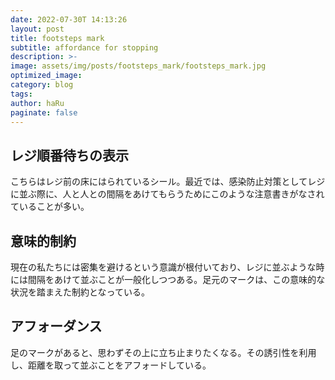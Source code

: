 ```yaml
---
date: 2022-07-30T 14:13:26
layout: post
title: footsteps mark
subtitle: affordance for stopping
description: >-
image: assets/img/posts/footsteps_mark/footsteps_mark.jpg
optimized_image: 
category: blog
tags: 
author: haRu
paginate: false
---
```


## レジ順番待ちの表示

こちらはレジ前の床にはられているシール。最近では、感染防止対策としてレジに並ぶ際に、人と人との間隔をあけてもらうためにこのような注意書きがなされていることが多い。

## 意味的制約

現在の私たちには密集を避けるという意識が根付いており、レジに並ぶような時には間隔をあけて並ぶことが一般化しつつある。足元のマークは、この意味的な状況を踏まえた制約となっている。

## アフォーダンス

足のマークがあると、思わずその上に立ち止まりたくなる。その誘引性を利用し、距離を取って並ぶことをアフォードしている。